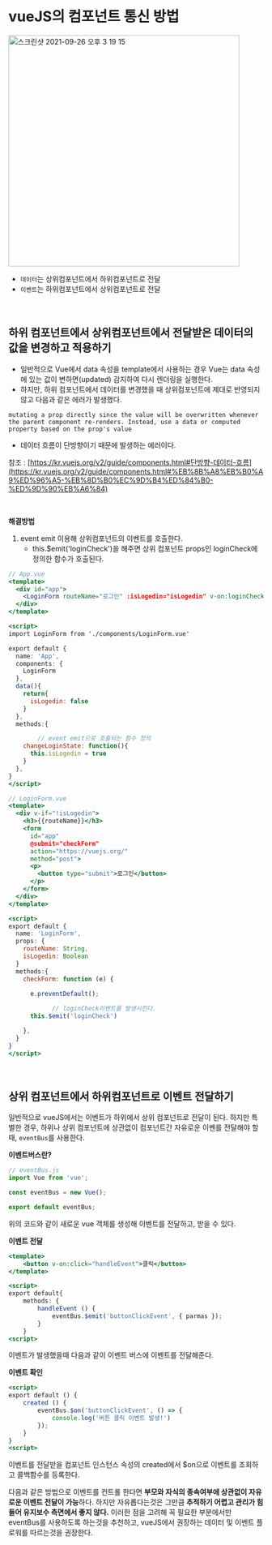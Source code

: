 # vueJS의 컴포넌트 통신 방법

<img width="456" alt="스크린샷 2021-09-26 오후 3 19 15" src="https://user-images.githubusercontent.com/60416187/134798474-2410259c-afbc-432e-8250-629a0ba45990.png">

- `데이터`는 상위컴포넌트에서 하위컴포넌트로 전달
- `이벤트`는 하위컴포넌트에서 상위컴포넌트로 전달

</br>

## 하위 컴포넌트에서 상위컴포넌트에서 전달받은 데이터의 값을 변경하고 적용하기

- 일반적으로 Vue에서 data 속성을 template에서 사용하는 경우 Vue는 data 속성에 있는 값이 변하면(updated) 감지하여 다시 렌더링을 실행한다.
- 하지만, 하위 컴포넌트에서 데이터를 변경했을 때 상위컴포넌트에 제대로 반영되지 않고 다음과 같은 에러가 발생했다.

```
mutating a prop directly since the value will be overwritten whenever the parent component re-renders. Instead, use a data or computed property based on the prop's value
```

- 데이터 흐름이 단방향이기 때문에 발생하는 에러이다.

참조 : [https://kr.vuejs.org/v2/guide/components.html#단방향-데이터-흐름](https://kr.vuejs.org/v2/guide/components.html#%EB%8B%A8%EB%B0%A9%ED%96%A5-%EB%8D%B0%EC%9D%B4%ED%84%B0-%ED%9D%90%EB%A6%84)

</br>

**해결방법**

1. event emit 이용해 상위컴포넌트의 이벤트를 호출한다.
    - this.$emit('loginCheck')을 해주면 상위 컴포넌트 props인 loginCheck에 정의한 함수가 호출된다.

```jsx
// App.vue
<template>
  <div id="app">
    <LoginForm routeName="로그인" :isLogedin="isLogedin" v-on:loginCheck="changeLoginState"/>
  </div>
</template>

<script>
import LoginForm from './components/LoginForm.vue'

export default {
  name: 'App',
  components: {
    LoginForm
  },
  data(){
    return{
      isLogedin: false
    }
  },
  methods:{

		// event emit으로 호출되는 함수 정의
    changeLoginState: function(){
      this.isLogedin = true
    }
  },
}
</script>

```

 

```jsx
// LoginForm.vue
<template>
  <div v-if="!isLogedin">
    <h3>{{routeName}}</h3>
    <form
      id="app"
      @submit="checkForm"
      action="https://vuejs.org/"
      method="post">
      <p>
        <button type="submit">로그인</button>
      </p>
    </form>
  </div>
</template>

<script>
export default {
  name: 'LoginForm',
  props: {
    routeName: String,
    isLogedin: Boolean
  }
  methods:{
    checkForm: function (e) {

      e.preventDefault();
			
			// loginCheck이벤트를 발생시킨다.
      this.$emit('loginCheck')

    },
  }
}
</script>
```

<br>

## 상위 컴포넌트에서 하위컴포넌트로 이벤트 전달하기

일반적으로 vueJS에서는 이벤트가 하위에서 상위 컴포넌트로 전달이 된다.
하지만 특별한 경우, 하위나 상위 컴포넌트에 상관없이 컴포넌트간 자유로운 이벤를 전달해야 할때, `eventBus`를 사용한다.

**이벤트버스란?**

```jsx
// eventBus.js
import Vue from 'vue';

const eventBus = new Vue();

export default eventBus;
```

위의 코드와 같이 새로운 vue 객체를 생성해 이벤트를 전달하고, 받을 수 있다.

**이벤트 전달** 

```jsx
<template>
	<button v-on:click="handleEvent">클릭</button>
</template>

<script>
export default{
	methods: {
		handleEvent () {
			eventBus.$emit('buttonClickEvent', { parmas });
		}
	}
<script>
```

이벤트가 발생했을때 다음과 같이 이벤트 버스에 이벤트를 전달해준다.

**이벤트 확인**

```jsx
<script>
export default () {
	created () {
		eventBus.$on('buttonClickEvent', () => {
			console.log('버튼 클릭 이벤트 발생!')
		});
	}
}
<script>
```

이벤트를 전달받을 컴포넌트 인스턴스 속성의 created에서 $on으로 이벤트를 조회하고 콜백함수를 등록한다.

다음과 같은 방법으로 이벤트를 컨트롤 한다면 **부모와 자식의 종속여부에 상관없이 자유로운 이벤트 전달이 가능**하다. 하지만 자유롭다는것은 그만큼 **추적하기 어렵고 관리가 힘들어 유지보수 측면에서 좋지 않다.** 이러한 점을 고려해 꼭 필요한 부분에서만 eventBus를 사용하도록 하는것을 추천하고, vueJS에서 권장하는 데이터 및 이벤트 플로워를 따르는것을 권장한다.
